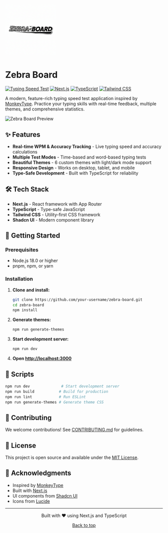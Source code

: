 # <img src="public/zebra-board.png" alt="Zebra Board Logo" height="164"  /> 
# Zebra Board

[![Typing Speed Test](https://img.shields.io/badge/Typing-Speed%20Test-blue)](https://github.com/your-username/zebra-board)
[![Next.js](https://img.shields.io/badge/Next.js-15.5.0-black)](https://nextjs.org/)
[![TypeScript](https://img.shields.io/badge/TypeScript-5.0-blue)](https://www.typescriptlang.org/)
[![Tailwind CSS](https://img.shields.io/badge/Tailwind-4.0-38B2AC)](https://tailwindcss.com/)

A modern, feature-rich typing speed test application inspired by [MonkeyType](https://monkeytype.com/). Practice your typing skills with real-time feedback, multiple themes, and comprehensive statistics.

![Zebra Board Preview](https://via.placeholder.com/800x400/1e40af/ffffff?text=Zebra+Board+Preview)

## ✨ Features

- **Real-time WPM & Accuracy Tracking** - Live typing speed and accuracy calculations
- **Multiple Test Modes** - Time-based and word-based typing tests
- **Beautiful Themes** - 6 custom themes with light/dark mode support
- **Responsive Design** - Works on desktop, tablet, and mobile
- **Type-Safe Development** - Built with TypeScript for reliability

## 🛠️ Tech Stack

- **Next.js** - React framework with App Router
- **TypeScript** - Type-safe JavaScript
- **Tailwind CSS** - Utility-first CSS framework
- **Shadcn UI** - Modern component library

## 🚀 Getting Started

### Prerequisites
- Node.js 18.0 or higher
- pnpm, npm, or yarn

### Installation

1. **Clone and install:**
    ```bash
    git clone https://github.com/your-username/zebra-board.git
    cd zebra-board
    npm install
    ```

2. **Generate themes:**
    ```bash
    npm run generate-themes
    ```

3. **Start development server:**
    ```bash
    npm run dev
    ```

4. **Open [http://localhost:3000](http://localhost:3000)**



## 📜 Scripts

```bash
npm run dev              # Start development server
npm run build           # Build for production
npm run lint            # Run ESLint
npm run generate-themes # Generate theme CSS
```

## 🤝 Contributing

We welcome contributions! See [CONTRIBUTING.md](CONTRIBUTING.md) for guidelines.

## 📄 License

This project is open source and available under the [MIT License](LICENSE).

## 🙏 Acknowledgments

- Inspired by [MonkeyType](https://monkeytype.com/)
- Built with [Next.js](https://nextjs.org/)
- UI components from [Shadcn UI](https://ui.shadcn.com/)
- Icons from [Lucide](https://lucide.dev/)

---

<div align="center">
  <p>Built with ❤️ using Next.js and TypeScript</p>
  <p>
    <a href="#zebra-board">Back to top</a>
  </p>
</div>
